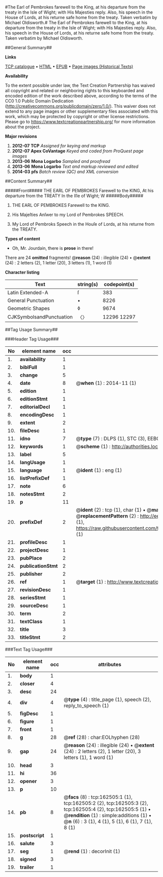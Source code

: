 #The Earl of Pembrokes farewell to the King, at his departure from the treaty in the Isle of Wight; with His Majesties reply. Also, his speech in the House of Lords, at his returne safe home from the treaty. Taken verbatim by Michael Oldisworth.#
The Earl of Pembrokes farewell to the King, at his departure from the treaty in the Isle of Wight; with His Majesties reply. Also, his speech in the House of Lords, at his returne safe home from the treaty. Taken verbatim by Michael Oldisworth.

##General Summary##

**Links**

[TCP catalogue](http://www.ota.ox.ac.uk/tcp/)  • 
[HTML](http://tei.it.ox.ac.uk/tcp/Texts-HTML/free/A84/A84469.html)  • 
[EPUB](http://tei.it.ox.ac.uk/tcp/Texts-EPUB/free/A84/A84469.epub) • 
[Page images (Historical Texts)](https://historicaltexts.jisc.ac.uk/eebo-99864859e)

**Availability**

To the extent possible under law, the Text Creation Partnership has waived all copyright and related or neighboring rights to this keyboarded and encoded edition of the work described above, according to the terms of the CC0 1.0 Public Domain Dedication (http://creativecommons.org/publicdomain/zero/1.0/). This waiver does not extend to any page images or other supplementary files associated with this work, which may be protected by copyright or other license restrictions. Please go to https://www.textcreationpartnership.org/ for more information about the project.

**Major revisions**

1. __2012-07__ __TCP__ *Assigned for keying and markup*
1. __2012-07__ __Apex CoVantage__ *Keyed and coded from ProQuest page images*
1. __2013-06__ __Mona Logarbo__ *Sampled and proofread*
1. __2013-06__ __Mona Logarbo__ *Text and markup reviewed and edited*
1. __2014-03__ __pfs__ *Batch review (QC) and XML conversion*

##Content Summary##

#####Front#####
THE EARL OF PEMBROKES Farewell to the KING, At his departure from the TREATY In the Iſle of Wight; W
#####Body#####

1. THE EARL OF PEMBROKES Farewell to the KING.

1. His Majeſties Anſwer to my Lord of Pembrokes SPEECH.

1. My Lord of Pembroks Speech in the Houſe of Lords, at his returne from the TREATY.

**Types of content**

  * Oh, Mr. Jourdain, there is **prose** in there!

There are 24 **omitted** fragments! 
 @__reason__ (24) : illegible (24)  •  @__extent__ (24) : 2 letters (2), 1 letter (20), 3 letters (1), 1 word (1)

**Character listing**


|Text|string(s)|codepoint(s)|
|---|---|---|
|Latin Extended-A|ſ|383|
|General Punctuation|•|8226|
|Geometric Shapes|◊|9674|
|CJKSymbolsandPunctuation|〈〉|12296 12297|

##Tag Usage Summary##

###Header Tag Usage###

|No|element name|occ|attributes|
|---|---|---|---|
|1.|__availability__|1||
|2.|__biblFull__|1||
|3.|__change__|5||
|4.|__date__|8| @__when__ (1) : 2014-11 (1)|
|5.|__edition__|1||
|6.|__editionStmt__|1||
|7.|__editorialDecl__|1||
|8.|__encodingDesc__|1||
|9.|__extent__|2||
|10.|__fileDesc__|1||
|11.|__idno__|7| @__type__ (7) : DLPS (1), STC (3), EEBO-CITATION (1), PROQUEST (1), VID (1)|
|12.|__keywords__|1| @__scheme__ (1) : http://authorities.loc.gov/ (1)|
|13.|__label__|5||
|14.|__langUsage__|1||
|15.|__language__|1| @__ident__ (1) : eng (1)|
|16.|__listPrefixDef__|1||
|17.|__note__|6||
|18.|__notesStmt__|2||
|19.|__p__|11||
|20.|__prefixDef__|2| @__ident__ (2) : tcp (1), char (1)  •  @__matchPattern__ (2) : ([0-9\-]+):([0-9IVX]+) (1), (.+) (1)  •  @__replacementPattern__ (2) : http://eebo.chadwyck.com/downloadtiff?vid=$1&page=$2 (1), https://raw.githubusercontent.com/textcreationpartnership/Texts/master/tcpchars.xml#$1 (1)|
|21.|__profileDesc__|1||
|22.|__projectDesc__|1||
|23.|__pubPlace__|2||
|24.|__publicationStmt__|2||
|25.|__publisher__|2||
|26.|__ref__|1| @__target__ (1) : http://www.textcreationpartnership.org/docs/. (1)|
|27.|__revisionDesc__|1||
|28.|__seriesStmt__|1||
|29.|__sourceDesc__|1||
|30.|__term__|2||
|31.|__textClass__|1||
|32.|__title__|3||
|33.|__titleStmt__|2||


###Text Tag Usage###

|No|element name|occ|attributes|
|---|---|---|---|
|1.|__body__|1||
|2.|__closer__|4||
|3.|__desc__|24||
|4.|__div__|4| @__type__ (4) : title_page (1), speech (2), reply_to_speech (1)|
|5.|__figDesc__|1||
|6.|__figure__|1||
|7.|__front__|1||
|8.|__g__|28| @__ref__ (28) : char:EOLhyphen (28)|
|9.|__gap__|24| @__reason__ (24) : illegible (24)  •  @__extent__ (24) : 2 letters (2), 1 letter (20), 3 letters (1), 1 word (1)|
|10.|__head__|3||
|11.|__hi__|36||
|12.|__opener__|3||
|13.|__p__|10||
|14.|__pb__|8| @__facs__ (8) : tcp:162505:1 (1), tcp:162505:2 (2), tcp:162505:3 (2), tcp:162505:4 (2), tcp:162505:5 (1)  •  @__rendition__ (1) : simple:additions (1)  •  @__n__ (6) : 3 (1), 4 (1), 5 (1), 6 (1), 7 (1), 8 (1)|
|15.|__postscript__|1||
|16.|__salute__|3||
|17.|__seg__|1| @__rend__ (1) : decorInit (1)|
|18.|__signed__|3||
|19.|__trailer__|1||
